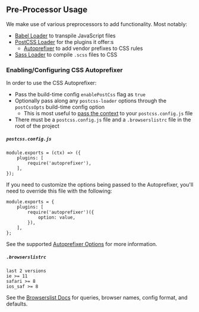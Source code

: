 ## Pre-Processor Usage

We make use of various preprocessors to add functionality. Most notably:

* [Babel Loader](https://github.com/babel/babel-loader) to transpile JavaScript files
* [PostCSS Loader](https://github.com/postcss/postcss-loader) for the plugins it offer:s
    * [Autoprefixer](https://github.com/postcss/autoprefixer) to add vendor prefixes to CSS rules
* [Sass Loader](https://github.com/webpack-contrib/sass-loader) to compile `.scss` files to CSS

### Enabling/Configuring CSS Autoprefixer

In order to use the CSS Autoprefixer:

* Pass the build-time config `enablePostCss` flag as `true`
* Optionally pass along any `postcss-loader` options through the `postCssOpts` build-time config option
  * This is most useful to [pass the context](https://github.com/postcss/postcss-loader#context-ctx) to your `postcss.config.js` file
* There must be a `postcss.config.js` file and a `.browserslistrc` file in the root of the project

##### `postcss.config.js`

```
module.exports = (ctx) => ({
    plugins: [
        require('autoprefixer'),
    ],
});
```

If you need to customize the options being passed to the Autoprefixer, you'll need to override this file with the following:

```
module.exports = {
    plugins: [
        require('autoprefixer')({
            option: value,
        }),
    ],
};
```

See the supported [Autoprefixer Options](https://github.com/postcss/autoprefixer#options) for more information.

##### `.browserslistrc`

```
last 2 versions
ie >= 11
safari >= 8
ios_saf >= 8
```

See the [Browserslist Docs](https://github.com/ai/browserslist#queries) for queries, browser names, config format, and defaults.
